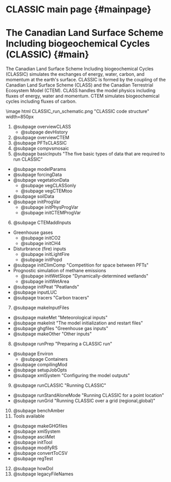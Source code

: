 CLASSIC main page {#mainpage}
============

# The Canadian Land Surface Scheme Including biogeochemical Cycles (CLASSIC) {#main}

The Canadian Land Surface Scheme Including biogeochemical Cycles (CLASSIC) simulates the exchanges of energy, water, carbon, and momentum at the earth's surface. CLASSIC is formed by the coupling of the Canadian Land Surface Scheme (CLASS) and the Canadian Terrestrial Ecosystem Model (CTEM). CLASS handles the model physics including fluxes of energy, water and momentum. CTEM simulates biogeochemical cycles including fluxes of carbon.

\image html CLASSIC_run_schematic.png "CLASSIC code structure" width=850px

1. @subpage overviewCLASS
   - @subpage devHistory
2. @subpage overviewCTEM
3. @subpage PFTsCLASSIC
4. @subpage compvsmosaic
5. @subpage basicInputs "The five basic types of data that are required to run CLASSIC"
  - @subpage modelParams
  - @subpage forcingData
  - @subpage vegetationData
    - @subpage vegCLASSonly
    - @subpage vegCTEMtoo
  - @subpage soilData
  - @subpage initProgVar
    - @subpage initPhysProgVar
    - @subpage initCTEMProgVar
6. @subpage CTEMaddInputs
  - Greenhouse gases
    - @subpage initCO2
    - @subpage initCH4
  - Disturbrance (fire) inputs
    - @subpage initLightFire
    - @subpage initPopd
  - @subpage initClimComp "Competition for space between PFTs"
  - Prognostic simulation of methane emissions
    - @subpage initWetSlope "Dynamically-determined wetlands"
    - @subpage initWetArea
  - @subpage initPeat "Peatlands"
  - @subpage inputLUC
  - @subpage tracers "Carbon tracers"
7. @subpage makeInputFiles
  - @subpage makeMet "Meteorological inputs"
  - @subpage makeInit "The model initialization and restart files"
  - @subpage ghgfiles "Greenhouse gas inputs"
  - @subpage makeOther "Other inputs"
8. @subpage runPrep "Preparing a CLASSIC run"
  - @subpage Environ
      - @subpage Containers
  - @subpage compilingMod
  - @subpage setupJobOpts
  - @subpage xmlSystem "Configuring the model outputs"
9. @subpage runCLASSIC "Running CLASSIC"
  - @subpage runStandAloneMode "Running CLASSIC for a point location"
  - @subpage runGrid "Running CLASSIC over a grid (regional,global)"
10. @subpage benchAmber
11. Tools available   
  - @subpage makeGHGfiles
  - @subpage xmlSystem
  - @subpage asciiMet
  - @subpage initTool
  - @subpage modifyRS
  - @subpage convertToCSV
  - @subpage regTest
12. @subpage howDoI
13. @subpage legacyFileNames
